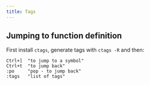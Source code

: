 ```yaml
---
title: Tags
---
```


## Jumping to function definition

First install `ctags`,
generate tags with `ctags -R` and then:

```vim
Ctrl+]  "to jump to a symbol"
Ctrl+t  "to jump back"
:po     "pop - to jump back"
:tags   "list of tags"
```
